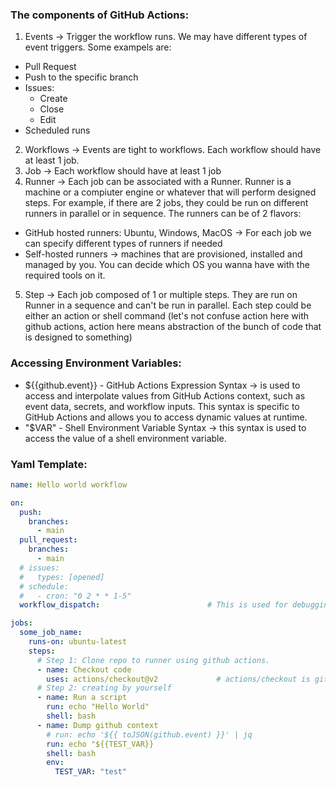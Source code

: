 ### The components of GitHub Actions:
1. Events -> Trigger the workflow runs. We may have different types of event triggers. Some exampels are:
  - Pull Request
  - Push to the specific branch
  - Issues:
    - Create
    - Close
    - Edit
  - Scheduled runs
2. Workflows -> Events are tight to workflows. Each workflow should have at least 1 job.
3. Job -> Each workflow should have at least 1 job
4. Runner -> Each job can be associated with a Runner. Runner is a machine or a compiuter engine or whatever that will perform designed steps. For example, if there are 2 jobs, they could be run on different runners in parallel or in sequence. The runners can be of 2 flavors:
  - GitHub hosted runners: Ubuntu, Windows, MacOS -> For each job we can specify different types of runners if needed
  - Self-hosted runners -> machines that are provisioned, installed and managed by you. You can decide which OS you wanna have with the required tools on it.
5. Step -> Each job composed of 1 or multiple steps. They are run on Runner in a sequence and can't be run in parallel. Each step could be either an action or shell command (let's not confuse action here with github actions, action here means abstraction of the bunch of code that is designed to something)


### Accessing Environment Variables:
- ${{github.event}} - GitHub Actions Expression Syntax -> is used to access and interpolate values from GitHub Actions context, such as event data, secrets, and workflow inputs. This syntax is specific to GitHub Actions and allows you to access dynamic values at runtime.
- "$VAR" - Shell Environment Variable Syntax -> this syntax is used to access the value of a shell environment variable.



### Yaml Template:
```yaml
name: Hello world workflow

on:
  push:
    branches:
      - main
  pull_request:
    branches:
      - main
  # issues:
  #   types: [opened]
  # schedule:
  #   - cron: "0 2 * * 1-5"
  workflow_dispatch:                        # This is used for debugging purposes. It gives an opportunity to trigger the pipeline from UI with a button (without need to push and pull in this case)

jobs:
  some_job_name:
    runs-on: ubuntu-latest
    steps:
      # Step 1: Clone repo to runner using github actions.
      - name: Checkout code
        uses: actions/checkout@v2             # actions/checkout is github <owner>/<repository> while @v2 specifies the tag(version) of the reffered github action. Instead of version it is possbile to specify also the hash(id) of the release commit, for instance: @5a4ac90. Another way of refference is branch as well.
      # Step 2: creating by yourself
      - name: Run a script
        run: echo "Hello World"
        shell: bash
      - name: Dump github context
        # run: echo '${{ toJSON(github.event) }}' | jq
        run: echo "${{TEST_VAR}}
        shell: bash
        env:
          TEST_VAR: "test"



```